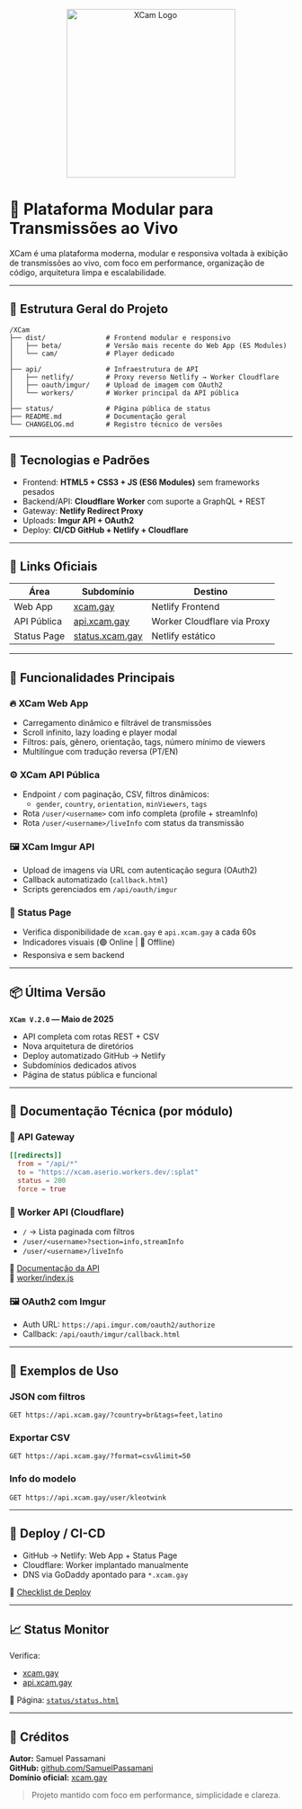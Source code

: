 <p align="center">
  <img src="https://drive.xcam.gay/0:/logo2.png" alt="XCam Logo" width="300"/>
</p>

# 📡 Plataforma Modular para Transmissões ao Vivo

XCam é uma plataforma moderna, modular e responsiva voltada à exibição de transmissões ao vivo, com foco em performance, organização de código, arquitetura limpa e escalabilidade.

---

## 📁 Estrutura Geral do Projeto

```
/XCam
├── dist/               # Frontend modular e responsivo
│   ├── beta/           # Versão mais recente do Web App (ES Modules)
│   └── cam/            # Player dedicado
│
├── api/                # Infraestrutura de API
│   ├── netlify/        # Proxy reverso Netlify → Worker Cloudflare
│   ├── oauth/imgur/    # Upload de imagem com OAuth2
│   └── workers/        # Worker principal da API pública
│
├── status/             # Página pública de status
├── README.md           # Documentação geral
└── CHANGELOG.md        # Registro técnico de versões
```

---

## 🧠 Tecnologias e Padrões

- Frontend: **HTML5 + CSS3 + JS (ES6 Modules)** sem frameworks pesados
- Backend/API: **Cloudflare Worker** com suporte a GraphQL + REST
- Gateway: **Netlify Redirect Proxy**
- Uploads: **Imgur API + OAuth2**
- Deploy: **CI/CD GitHub + Netlify + Cloudflare**

---

## 🔗 Links Oficiais

| Área         | Subdomínio                 | Destino                     |
|--------------|----------------------------|-----------------------------|
| Web App      | [xcam.gay](https://xcam.gay)        | Netlify Frontend           |
| API Pública  | [api.xcam.gay](https://api.xcam.gay) | Worker Cloudflare via Proxy|
| Status Page  | [status.xcam.gay](https://status.xcam.gay) | Netlify estático     |

---

## 🚀 Funcionalidades Principais

### 🔥 XCam Web App

- Carregamento dinâmico e filtrável de transmissões
- Scroll infinito, lazy loading e player modal
- Filtros: país, gênero, orientação, tags, número mínimo de viewers
- Multilíngue com tradução reversa (PT/EN)

### ⚙️ XCam API Pública

- Endpoint `/` com paginação, CSV, filtros dinâmicos:
  - `gender`, `country`, `orientation`, `minViewers`, `tags`
- Rota `/user/<username>` com info completa (profile + streamInfo)
- Rota `/user/<username>/liveInfo` com status da transmissão

### 🖼️ XCam Imgur API

- Upload de imagens via URL com autenticação segura (OAuth2)
- Callback automatizado (`callback.html`)
- Scripts gerenciados em `/api/oauth/imgur`

### 📶 Status Page

- Verifica disponibilidade de `xcam.gay` e `api.xcam.gay` a cada 60s
- Indicadores visuais (🟢 Online | 🔴 Offline)
- Responsiva e sem backend

---

## 📦 Última Versão

**`XCam V.2.0` — Maio de 2025**

- API completa com rotas REST + CSV
- Nova arquitetura de diretórios
- Deploy automatizado GitHub → Netlify
- Subdomínios dedicados ativos
- Página de status pública e funcional

---

## 📄 Documentação Técnica (por módulo)

### 🧭 API Gateway

```toml
[[redirects]]
  from = "/api/*"
  to = "https://xcam.aserio.workers.dev/:splat"
  status = 200
  force = true
```

### 📡 Worker API (Cloudflare)

- `/` → Lista paginada com filtros
- `/user/<username>?section=info,streamInfo`
- `/user/<username>/liveInfo`

🔗 [Documentação da API](https://api.xcam.gay)  
📁 [worker/index.js](./api/workers/index.js)

### 🖼️ OAuth2 com Imgur

- Auth URL: `https://api.imgur.com/oauth2/authorize`
- Callback: `/api/oauth/imgur/callback.html`

---

## 🧪 Exemplos de Uso

### JSON com filtros

```
GET https://api.xcam.gay/?country=br&tags=feet,latino
```

### Exportar CSV

```
GET https://api.xcam.gay/?format=csv&limit=50
```

### Info do modelo

```
GET https://api.xcam.gay/user/kleotwink
```

---

## 🧩 Deploy / CI-CD

- GitHub → Netlify: Web App + Status Page
- Cloudflare: Worker implantado manualmente
- DNS via GoDaddy apontado para `*.xcam.gay`

🔧 [Checklist de Deploy](./api/netlify/deploy-check.md)

---

## 📈 Status Monitor

Verifica:
- [xcam.gay](https://xcam.gay)
- [api.xcam.gay](https://api.xcam.gay)

📄 Página: [`status/status.html`](./status/status.html)

---

## 🧠 Créditos

**Autor:** Samuel Passamani  
**GitHub:** [github.com/SamuelPassamani](https://github.com/SamuelPassamani)  
**Domínio oficial:** [xcam.gay](https://xcam.gay)

> Projeto mantido com foco em performance, simplicidade e clareza.
